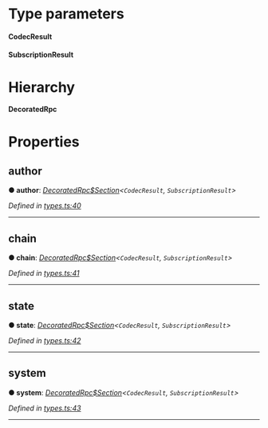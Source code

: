 

# Type parameters
#### CodecResult 
#### SubscriptionResult 
# Hierarchy

**DecoratedRpc**

# Properties

<a id="author"></a>

##  author

**● author**: *[DecoratedRpc$Section](_types_.decoratedrpc_section.md)<`CodecResult`, `SubscriptionResult`>*

*Defined in [types.ts:40](https://github.com/polkadot-js/api/blob/7c4371b/packages/api/src/types.ts#L40)*

___
<a id="chain"></a>

##  chain

**● chain**: *[DecoratedRpc$Section](_types_.decoratedrpc_section.md)<`CodecResult`, `SubscriptionResult`>*

*Defined in [types.ts:41](https://github.com/polkadot-js/api/blob/7c4371b/packages/api/src/types.ts#L41)*

___
<a id="state"></a>

##  state

**● state**: *[DecoratedRpc$Section](_types_.decoratedrpc_section.md)<`CodecResult`, `SubscriptionResult`>*

*Defined in [types.ts:42](https://github.com/polkadot-js/api/blob/7c4371b/packages/api/src/types.ts#L42)*

___
<a id="system"></a>

##  system

**● system**: *[DecoratedRpc$Section](_types_.decoratedrpc_section.md)<`CodecResult`, `SubscriptionResult`>*

*Defined in [types.ts:43](https://github.com/polkadot-js/api/blob/7c4371b/packages/api/src/types.ts#L43)*

___

